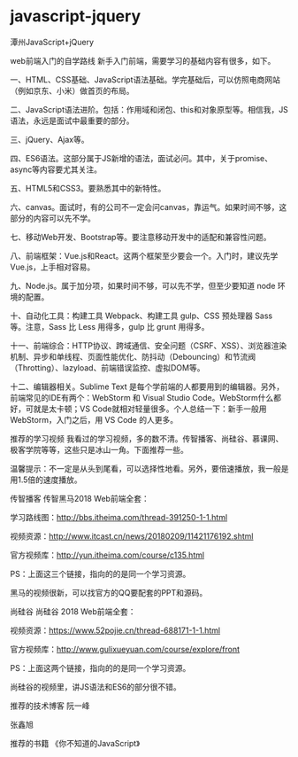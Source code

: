 # javascript-jquery
潭州JavaScript+jQuery

web前端入门的自学路线
新手入门前端，需要学习的基础内容有很多，如下。

一、HTML、CSS基础、JavaScript语法基础。学完基础后，可以仿照电商网站（例如京东、小米）做首页的布局。

二、JavaScript语法进阶。包括：作用域和闭包、this和对象原型等。相信我，JS语法，永远是面试中最重要的部分。

三、jQuery、Ajax等。

四、ES6语法。这部分属于JS新增的语法，面试必问。其中，关于promise、async等内容要尤其关注。

五、HTML5和CSS3。要熟悉其中的新特性。

六、canvas。面试时，有的公司不一定会问canvas，靠运气。如果时间不够，这部分的内容可以先不学。

七、移动Web开发、Bootstrap等。要注意移动开发中的适配和兼容性问题。

八、前端框架：Vue.js和React。这两个框架至少要会一个。入门时，建议先学Vue.js，上手相对容易。

九、Node.js。属于加分项，如果时间不够，可以先不学，但至少要知道 node 环境的配置。

十、自动化工具：构建工具 Webpack、构建工具 gulp、CSS 预处理器 Sass 等。注意，Sass 比 Less 用得多，gulp 比 grunt 用得多。

十一、前端综合：HTTP协议、跨域通信、安全问题（CSRF、XSS）、浏览器渲染机制、异步和单线程、页面性能优化、防抖动（Debouncing）和节流阀（Throtting）、lazyload、前端错误监控、虚拟DOM等。

十二、编辑器相关。Sublime Text 是每个学前端的人都要用到的编辑器。另外，前端常见的IDE有两个：WebStorm 和 Visual Studio Code。WebStorm什么都好，可就是太卡顿；VS Code就相对轻量很多。个人总结一下：新手一般用 WebStorm，入门之后，用 VS Code 的人更多。

推荐的学习视频
我看过的学习视频，多的数不清。传智播客、尚硅谷、慕课网、极客学院等等，这些只是冰山一角。下面推荐一些。

温馨提示：不一定是从头到尾看，可以选择性地看。另外，要倍速播放，我一般是用1.5倍的速度播放。

传智播客
传智黑马2018 Web前端全套：

学习路线图：http://bbs.itheima.com/thread-391250-1-1.html

视频资源：http://www.itcast.cn/news/20180209/11421176192.shtml

官方视频库：http://yun.itheima.com/course/c135.html

PS：上面这三个链接，指向的的是同一个学习资源。

黑马的视频很新，可以找官方的QQ要配套的PPT和源码。

尚硅谷
尚硅谷 2018 Web前端全套：

视频资源：https://www.52pojie.cn/thread-688171-1-1.html

官方视频库：http://www.gulixueyuan.com/course/explore/front

PS：上面这两个链接，指向的的是同一个学习资源。

尚硅谷的视频里，讲JS语法和ES6的部分很不错。

推荐的技术博客
阮一峰

张鑫旭

推荐的书籍
《你不知道的JavaScript》
